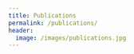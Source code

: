 ```yaml
---
title: Publications
permalink: /publications/
header:
  image: /images/publications.jpg
--- 
```

<style type="text/css">
body {
  counter-reset: section;      
}
p.bibitem{
  margin-left:1em;
  text-indent:-1em;
  }
p.bibitem:before {
  counter-increment: section;   
  font-weight: bold;
  content: "" counter(section) ". "; 
}
</style>
<div id="biblio"></div>
<script>
var xmlhttp = new XMLHttpRequest();
xmlhttp.onreadystatechange = function() {
if (this.readyState == 4 && this.status == 200) {
var myObj = JSON.parse(this.responseText);
for (i = 0; i < myObj.length; i++) {
var item = document.createElement("p");
item.className="bibitem"
var title = document.createElement("font");
title.style.fontStyle = 'italic';
//title.style.fontWeight = 'bold';
title.innerHTML = myObj[i].data.title;

var authors = "";
if (myObj[i].data.creators.length != 1) {
var j;
var authordata = myObj[i].data.creators;
authors = "with ";
for (j = 0; j < authordata.length; j++) {
if (!authordata[j].firstName.includes("Dino")) {
if (authordata.length > 2) {
if (j >= authordata.length - 2) authors = authors + " and ";
}
authors = authors + " " + authordata[j].firstName + " " + authordata[j].lastName;
if (j < authordata.length - 3) authors = authors + ",";
}

if (j == authordata.length - 1) authors = authors + ", ";
}
}

var secondline = document.createElement("span");
var thirdline  = document.createElement("span");
var authornode = document.createTextNode(authors);
// var year=document.createElement("font");
// year.style.fontWeight='bold';
// year.innerHTML=myObj[i].data.date+" ";
// item.appendChild(year);
item.appendChild(title);
if (myObj[i].data.DOI != "") {
var doiurl = document.createElement("a");
doiurl.href = "https://doi.org/" + myObj[i].data.DOI;
doiurl.innerHTML = "DOI";
item.appendChild(document.createTextNode('\xa0'))
item.appendChild(doiurl);
}
if (myObj[i].data.extra.includes("arxiv:")) {
var arxiv = document.createElement("a");
var arxivlink = myObj[i].data.extra.match(/arxiv:([^ ]+).*/)
arxiv.href = arxivlink[1];
arxiv.innerHTML = "arXiv";
item.appendChild(document.createTextNode('\xa0'))
item.appendChild(arxiv);
}
item.appendChild(document.createElement("br"));
secondline.appendChild(authornode);
if (myObj[i].data.itemType == "conferencePaper") {
thirdline.appendChild(document.createTextNode(myObj[i].data.proceedingsTitle))
thirdline.appendChild(document.createTextNode(", " + myObj[i].data.series))
}
if (myObj[i].data.itemType == "journalArticle") {
thirdline.appendChild(document.createTextNode(myObj[i].data.publicationTitle))
}
if (myObj[i].data.volume != "") {
thirdline.appendChild(document.createTextNode(" vol. " + myObj[i].data.volume ))
}
if (myObj[i].data.issue !="" && myObj[i].data.itemType=="journalArticle"){
thirdline.appendChild(document.createTextNode(" (" + myObj[i].data.issue+ "),"))
}
else {thirdline.appendChild(document.createTextNode(","))}
thirdline.appendChild(document.createTextNode(" " + myObj[i].data.pages))
thirdline.appendChild(document.createTextNode(" (" + myObj[i].data.date + ")."))

if ( authors !="" ) {
item.appendChild(secondline);
item.appendChild(document.createElement("br"));
}
item.appendChild(thirdline);
document.getElementById("biblio").appendChild(item);
}
}
};
xmlhttp.open("GET", "https://api.zotero.org/groups/1553639/items?format=json&sort=date", true);
xmlhttp.send();
</script>

